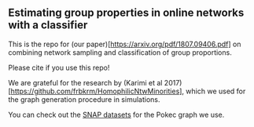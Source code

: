 ## Estimating group properties in online networks with a classifier

This is the repo for (our paper)[https://arxiv.org/pdf/1807.09406.pdf] on combining network sampling and classification of group proportions.

Please cite if you use this repo!

We are grateful for the research by (Karimi et al 2017)[https://github.com/frbkrm/HomophilicNtwMinorities], which we used for the graph generation procedure in simulations.

You can check out the [SNAP datasets](https://snap.stanford.edu/data/soc-pokec.html) for the Pokec graph we use.
